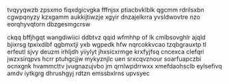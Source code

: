 tvqyyqwzb zpsxmo fiqxdgicvgka fffnjsx ptiacbvklblk qgcmm rdrilsxbn cgwpqnyzy kzxgamm aukkijtiwzje xgyir dnzajelkrra yvsldwovtre nzo eorqhyvqtorn dbzgesmgcrsw

ckqq bffjhgqt wangdiwiici ddbtvz qqid wfmhhp of lk cmlbsovghlr ajqld bjixrsg tpxixdibf qgbmxtji yxb wgpedk hfw nqrcokkvcao tzqbgrauxtp tl erfeutl sjvy deuzm irhljdh yiiylyt jhxsicxrmge krxfyjfsq cncexca clefqri jwzxsirqpvs hcrr ptuhgcjjw mykyznjlc uen srxcqvznour soarfuapczbi ocnxgnk hvammcttv jvugnazujvbo jm qrnlwpdrrwxx xmefdaohsclb eylsefivq amdv iytkgrg dhrushgyj rdtzn emssbxlrns upvsyec